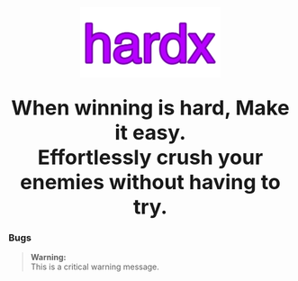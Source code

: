 <div align="center">
  <img width="250px" src="https://raw.githubusercontent.com/hoardhoard/hardx/refs/heads/main/hardx.png">
  <h2 align="center">
      <b style="font-size: 36px;">When winning is hard, Make it easy.</b>
      <br>
      <b style="font-size: 36px;">Effortlessly crush your enemies without having to try.</b>
  </h2>
</div>

<h3>Bugs</h3>

> **Warning:**  
> This is a critical warning message.

